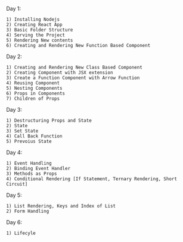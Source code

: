 <!-- React Course -->

Day 1:

    1) Installing Nodejs
    2) Creating React App
    3) Basic Folder Structure
    4) Serving the Project
    5) Rendering New contents
    6) Creating and Rendering New Function Based Component

Day 2:
 
    1) Creating and Rendering New Class Based Component
    2) Creating Component with JSX extension
    3) Create a Function Component with Arrow Function
    4) Reusing Component
    5) Nesting Components
    6) Props in Components
    7) Children of Props

Day 3:

    1) Destructuring Props and State
    2) State
    3) Set State
    4) Call Back Function
    5) Prevoius State

Day 4:

    1) Event Handling
    2) Binding Event Handler
    3) Methods as Props
    4) Conditional Rendering [If Statement, Ternary Rendering, Short Circuit]

Day 5:

    1) List Rendering, Keys and Index of List
    2) Form Handling

Day 6:

    1) Lifecyle

